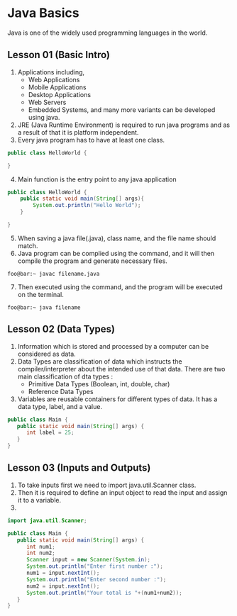 # Java Basics

Java is one of the widely used programming languages in the world.

## Lesson 01 (Basic Intro)

1. Applications including,
   - Web Applications
   - Mobile Applications
   - Desktop Applications
   - Web Servers
   - Embedded Systems, and many more variants can be developed using java.
2. JRE (Java Runtime Environment) is required to run java programs and as a result of that it is platform independent.
3. Every java program has to have at least one class.

```java
public class HelloWorld {

}
```

4. Main function is the entry point to any java application

```java
public class HelloWorld {
    public static void main(String[] args){
        System.out.println("Hello World");
    }

}
```

5. When saving a java file(.java), class name, and the file name should match.
6. Java program can be complied using the command, and it will then compile the program and generate necessary files.

```console
foo@bar:~ javac filename.java
```

7. Then executed using the command, and the program will be executed on the terminal.

```console
foo@bar:~ java filename
```

## Lesson 02 (Data Types)

1. Information which is stored and processed by a computer can be considered as data.
2. Data Types are classification of data which instructs the compiler/interpreter about the intended use of that data. There are two main classification of dta types :
   - Primitive Data Types (Boolean, int, double, char)
   - Reference Data Types
3. Variables are reusable containers for different types of data. It has a data type, label, and a value.
```java
public class Main {
   public static void main(String[] args) {
      int label = 25;
   }
}
```

## Lesson 03 (Inputs and Outputs)

1. To take inputs first we need to import java.util.Scanner class.
2. Then it is required to define an input object to read the input and assign it to a variable.
3.
```java
import java.util.Scanner;

public class Main {
   public static void main(String[] args) {
      int num1;
      int num2;
      Scanner input = new Scanner(System.in);
      System.out.println("Enter first number :");
      num1 = input.nextInt();
      System.out.println("Enter second number :");
      num2 = input.nextInt();
      System.out.println("Your total is "+(num1+num2));
   }
}
```